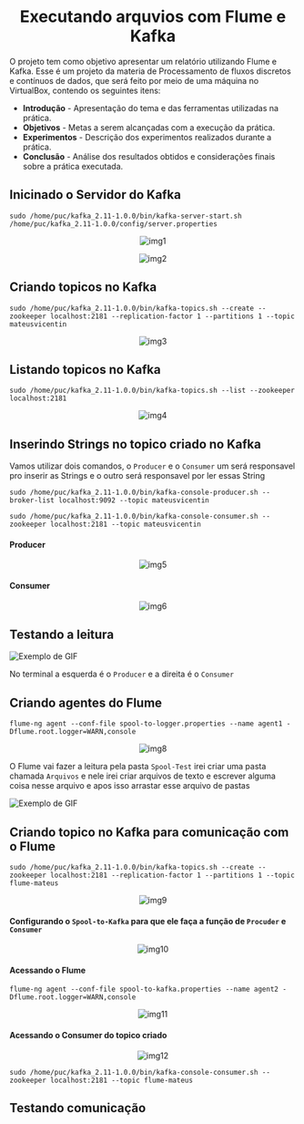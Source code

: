 <h1 align="center">Executando arquvios com Flume e Kafka </h1>
<p>O projeto tem como objetivo apresentar um relatório utilizando Flume e Kafka. Esse é um projeto da materia de Processamento de fluxos discretos e contínuos de dados, que será feito por meio de uma máquina no VirtualBox, contendo os seguintes itens:</p>
<ul>
  <li><strong>Introdução</strong> - Apresentação do tema e das ferramentas utilizadas na prática.</li>
  <li><strong>Objetivos</strong> - Metas a serem alcançadas com a execução da prática.</li>
  <li><strong>Experimentos</strong> - Descrição dos experimentos realizados durante a prática.</li>
  <li><strong>Conclusão</strong> - Análise dos resultados obtidos e considerações finais sobre a prática executada.</li>
</ul>


<h2>Inicinado o Servidor do Kafka</h2>

```shell
sudo /home/puc/kafka_2.11-1.0.0/bin/kafka-server-start.sh /home/puc/kafka_2.11-1.0.0/config/server.properties
```
<p align="center">
  <img src="https://github.com/mateusvicentin/flume-e-kafka/assets/31457038/b7cb3ee6-a21b-44ac-b091-048db4f1c48b" alt="img1">
</p>
<p align="center">
  <img src="https://github.com/mateusvicentin/flume-e-kafka/assets/31457038/f8d0c25d-bd2b-462d-ae50-3bf19bffdbdb" alt="img2">
</p>

<h2>Criando topicos no Kafka</h2>

```shell
sudo /home/puc/kafka_2.11-1.0.0/bin/kafka-topics.sh --create --zookeeper localhost:2181 --replication-factor 1 --partitions 1 --topic mateusvicentin
```
<p align="center">
  <img src="https://github.com/mateusvicentin/flume-e-kafka/assets/31457038/1e82c41c-b6f1-4978-9e4c-05d05d05c7d0" alt="img3">
</p>

<h2>Listando topicos no Kafka</h2>

```shell
sudo /home/puc/kafka_2.11-1.0.0/bin/kafka-topics.sh --list --zookeeper localhost:2181
```
<p align="center">
  <img src="https://github.com/mateusvicentin/flume-e-kafka/assets/31457038/08f30aad-9020-43be-b5b3-e910acb5ac48" alt="img4">
</p>

<h2>Inserindo Strings no topico criado no Kafka</h2>
<p>Vamos utilizar dois comandos, o <code>Producer</code> e o <code>Consumer</code> um será responsavel pro inserir as Strings e o outro será responsavel por ler essas String</p>

```shell
sudo /home/puc/kafka_2.11-1.0.0/bin/kafka-console-producer.sh --broker-list localhost:9092 --topic mateusvicentin
```
```shell
sudo /home/puc/kafka_2.11-1.0.0/bin/kafka-console-consumer.sh --zookeeper localhost:2181 --topic mateusvicentin
```
<h4>Producer</h4>
<p align="center">
  <img src="https://github.com/mateusvicentin/flume-e-kafka/assets/31457038/b73b3667-b2fd-43d4-897b-29df6900a60d" alt="img5">
</p>

<h4>Consumer</h4>
<p align="center">
  <img src="https://github.com/mateusvicentin/flume-e-kafka/assets/31457038/eb8fc47c-69f1-484e-aadc-e8d42805aa75" alt="img6">
</p>

<h2>Testando a leitura</h2>
<p align="center">
  
![Exemplo de GIF](https://github.com/mateusvicentin/flume-e-kafka/blob/main/gif2.gif)
</p>

<p>No terminal a esquerda é o <code>Producer</code> e a direita é o <code>Consumer</code></p>

<h2>Criando agentes do Flume</h2>

```shell
flume-ng agent --conf-file spool-to-logger.properties --name agent1 -Dflume.root.logger=WARN,console
```
<p align="center">
  <img src="https://github.com/mateusvicentin/flume-e-kafka/assets/31457038/bf2cd0e5-e63d-4c0c-8e04-7d4dd9f4e271" alt="img8">
</p>
<p>O Flume vai fazer a leitura pela pasta <code>Spool-Test</code> irei criar uma pasta chamada <code>Arquivos</code> e nele irei criar arquivos de texto e escrever alguma coisa nesse arquivo e apos isso arrastar esse arquivo de pastas</p>

<p align="center">
  
![Exemplo de GIF](https://github.com/mateusvicentin/flume-e-kafka/blob/main/gif1.gif?raw=true)
</p>

<h2>Criando topico no Kafka para comunicação com o Flume</h2>

```shell
sudo /home/puc/kafka_2.11-1.0.0/bin/kafka-topics.sh --create --zookeeper localhost:2181 --replication-factor 1 --partitions 1 --topic flume-mateus
```
<p align="center">
  <img src="https://github.com/mateusvicentin/flume-e-kafka/assets/31457038/d38692f4-1bc3-4ae9-b36f-092b1bdaa832" alt="img9">
</p>
<h4>Configurando o <code>Spool-to-Kafka</code> para que ele faça a função de <code>Procuder</code> e <code>Consumer</code></h4>
<p align="center">
  <img src="https://github.com/mateusvicentin/flume-e-kafka/assets/31457038/54eed2f3-e90d-4168-8895-888e42d92823" alt="img10">
</p>

<h4>Acessando o Flume</h4>

```shell
flume-ng agent --conf-file spool-to-kafka.properties --name agent2 -Dflume.root.logger=WARN,console
```
<p align="center">
  <img src="https://github.com/mateusvicentin/flume-e-kafka/assets/31457038/d0579e76-878a-4188-a906-e52c188b371e" alt="img11">
</p>
<h4>Acessando o Consumer do topico criado</h4>
<p align="center">
  <img src="https://github.com/mateusvicentin/flume-e-kafka/assets/31457038/1a5f8ae2-3aeb-4f96-b9b2-87e3baf0a69f" alt="img12">
</p>

```shell
sudo /home/puc/kafka_2.11-1.0.0/bin/kafka-console-consumer.sh --zookeeper localhost:2181 --topic flume-mateus
```

<h2>Testando comunicação</h2>






